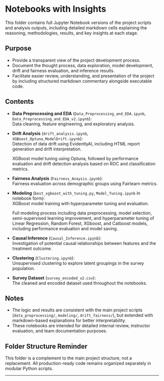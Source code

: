 
# Notebooks with Insights

This folder contains full Jupyter Notebook versions of the project scripts and analysis outputs, including detailed markdown cells explaining the reasoning, methodologies, results, and key insights at each stage.

## Purpose
- Provide a transparent view of the project development process.
- Document the thought process, data exploration, model development, drift and fairness evaluation, and inference results.
- Facilitate easier review, understanding, and presentation of the project by including structured markdown commentary alongside executable code.

## Contents
- **Data Preprocessing and EDA** (`Data_Preprocessing_and_EDA.ipynb`, `Data_Preprocessing_and_EDA_v2.ipynb`):  
  Data cleaning, feature engineering, and exploratory analysis.
  
- **Drift Analysis** (`drift_analysis.ipynb`, `XGBoost_Optuna_ModelDrift.ipynb`):  
  Detection of data drift using EvidentlyAI, including HTML report generation and drift interpretation.

  XGBoost model tuning using Optuna, followed by performance evaluation and drift detection analysis based on ROC and classification metrics.

- **Fairness Analysis** (`Fairness_Anaysis.ipynb`):  
  Fairness evaluation across demographic groups using Fairlearn metrics.

- **Modeling** (`best_xgboost_with_tuning.py`, `Model_Tuning.ipynb` in notebook form):  
  XGBoost model training with hyperparameter tuning and evaluation.

  Full modeling process including data preprocessing, model selection, semi-supervised learning improvement, and hyperparameter tuning of Linear Regression, Random Forest, XGboost, and Catboost models, including performance evaluation and model saving.

- **Causal Inference** (`Causal_Inference.ipynb`):  
  Investigation of potential causal relationships between features and the treatment outcome.

- **Clustering** (`Clustering.ipynb`):  
  Unsupervised clustering to explore latent groupings in the survey population.

- **Survey Dataset** (`survey_encoded_v2.csv`):  
  The cleaned and encoded dataset used throughout the notebooks.

## Notes
- The logic and results are consistent with the main project scripts (`data_preprocessing/`, `modeling/`, `drift_fairness/`), but extended with markdown-based explanations for better interpretability.
- These notebooks are intended for detailed internal review, instructor evaluation, and team documentation purposes.

## Folder Structure Reminder
This folder is a complement to the main project structure, not a replacement. All production-ready code remains organized separately in modular Python scripts.

---


